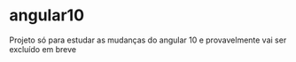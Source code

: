 # angular10
Projeto só para estudar as mudanças do angular 10 e provavelmente vai ser excluído em breve 
